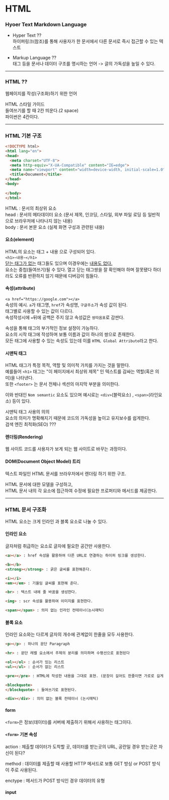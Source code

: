 # HTML

### Hyoer Text Markdown Language

- Hyper Text ??<br> 
  하이퍼링크(참조)를 통해 사용자가 한 문서에서 다른 문서로 즉시 접근할 수 있는 텍스트

- Markup Language ??<br>
  태그 등을 문서나 데이터 구조를 명시하는 언어 -> 글의 가독성을 높일 수 있다.

---
### HTML ??
웹페이지를 작성(구조화)하기 위한 언어

HTML 스타일 가이드<br>
들여쓰기를 할 때 2칸 띄운다.(2 space) <br>
파이썬은 4칸이다.

---
### HTML 기본 구조

```HTML
<!DOCTYPE html>
<html lang="en">
<head>
  <meta charset="UTF-8">
  <meta http-equiv="X-UA-Compatible" content="IE=edge">
  <meta name="viewport" content="width=device-width, initial-scale=1.0">
  <title>Document</title>
</head>
<body>
  
</body>
</html>
```

HTML : 문서의 최상위 요소<br>
head : 문서의 메타데이터 요소 (문서 제목, 인코딩, 스타일, 외부 파일 로딩 등 일반적으로 브라우저에 나타나지 않는 내용)<br>
body : 문서 본문 요소 (실제 화면 구성과 관련된 내용) 

#### 요소(element)<br>
HTML의 요소는 태그 + 내용 으로 구성되어 있다.<br>
` <h1>~내용~</h1> `<br>
<u>닫는 태그가 없는</u> 태그들도 있으며 이경우에는 <u>내용도 없다.</u><br>
요소는 중첩(들여쓰기)될 수 있다. 열고 닫는 태그쌍을 잘 확인해야 하며 잘못됐다 하더라도 오류를 반환하지 않기 때문에 디버깅이 힘들다.

#### 속성(attribute)
` <a href="https://google.com"></a> `<br>
속성의 예시. `a`가 태그명, `href`가 속성명, `구글주소`가 속성 값이 된다.<br>
태그별로 사용할 수 있는 값이 다르다.<br>
속성작성시에 `=`뒤에 공백은 주지 않고 속성값은 `쌍따옴표`로 감싼다.

속성을 통해 태그의 부가적인 정보 설정이 가능하다.<br>
요소의 시작 태그에 작성하며 보통 이름과 값이 하나의 쌍으로 존재한다.<br>
모든 태그에 사용할 수 있는 속성도 있는데 이를 `HTML Global Attribute`라고 한다.


#### 시맨틱 태그
HTML 태그가 특정 목적, 역할 및 의미적 가치를 가지는 것을 말한다.<br>
예를들어 `<h1>` 태그는 "이 페이지에서 최상위 제목" 인 텍스트를 감싸는 역할(혹은 의미)을 나타낸다.<br>
또한 `<footer>` 는 문서 전체나 섹션의 마지막 부분을 의미한다.

이와 반대인 `Nom semantic` 요소도 있으며 예시로는 `<div>`(블럭요소) , `<span>`(라인요소) 등이 있다.

시맨틱 태그 사용의 의의<br>
요소의 의미가 명확해지기 때문에 코드의 가독성을 높이고 유지보수를 쉽게한다.<br>
검색 엔진 최적화(SEO) ???


#### 렌더링(Rendering)
웹 사이트 코드를 사용자가 보게 되는 웹 사이트로 바꾸는 과정이다.


#### DOM(Document Object Model) 트리
텍스트 파일인 HTML 문서를 브라우저에서 렌더링 하기 위한 구조.<br>

HTML 문서에 대한 모델을 구성하고,<br>
HTML 문서 내의 각 요소에 접근하여 수정에 필요한 프로퍼티와 메서드를 제공한다.

---
### HTML 문서 구조화
HTML 요소는 크게 인라인 과 블록 요소로 나눌 수 있다.

#### 인라인 요소
글자처럼 취급하는 요소로 글자에 필요한 공간만 사용한다.<br>
```HTML
<a></a> : href 속성을 활용하여 다른 URL로 연결하는 하이퍼 링크를 생성한다.

<b></b>
<strong></strong> : 굵은 글씨를 표현해준다. 

<i></i>
<em></em> : 기울임 글씨를 표현해 준다.

<br> : 텍스트 내에 줄 바꿈을 생성한다.

<img> : scr 속성을 활용하여 이미지를 표현한다.

<span></span> : 의미 없는 인라인 컨테이너(논시매틱)
```


#### 블록 요소
인라인 요소와는 다르게 글자의 개수에 관계없이 한줄을 모두 사용한다.

```HTML
<p></p> : 하나의 문단 Paragraph

<hr> : 문단 레벨 요소에서 주제의 분리를 의미하며 수평선으로 표현된다

<ol></ol> : 순서가 있는 리스트
<ul></ul> : 순서가 없는 리스트

<pre></pre> : HTML에 작성한 내용을 그대로 표현. (문장이 길어도 한줄이면 가로로 길게 나타낸다.)공백문자를 유지한다.

<blockquote>
</blockquote> : 들여쓰기로 표현된다.

<div></div> : 의미 없는 블록 컨테이너 (논시매틱)
```

#### form
`<form>`은 정보(데이터)를 서버에 제출하기 위해서 사용하는 태그이다.

#### `<form>` 기본 속성
action : 제출할 데이터가 도착할 곳, 데이터를 받는곳의 URL, 공란일 경우 받는곳은 자신이 된다?

method : 데이터를 제출할 때 사용할 HTTP 메서드로 보통 GET 방싱 or POST 방식이 주로 사용된다.

enctype : 메서드가 POST 방식인 경우 데이터의 유형


#### input
